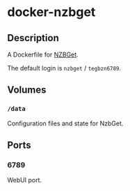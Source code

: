 # docker-nzbget

## Description

A Dockerfile for [NZBGet](http://nzbget.net/).

The default login is `nzbget` / `tegbzn6789`.

## Volumes

### `/data`

Configuration files and state for NzbGet.

## Ports

### 6789

WebUI port.


